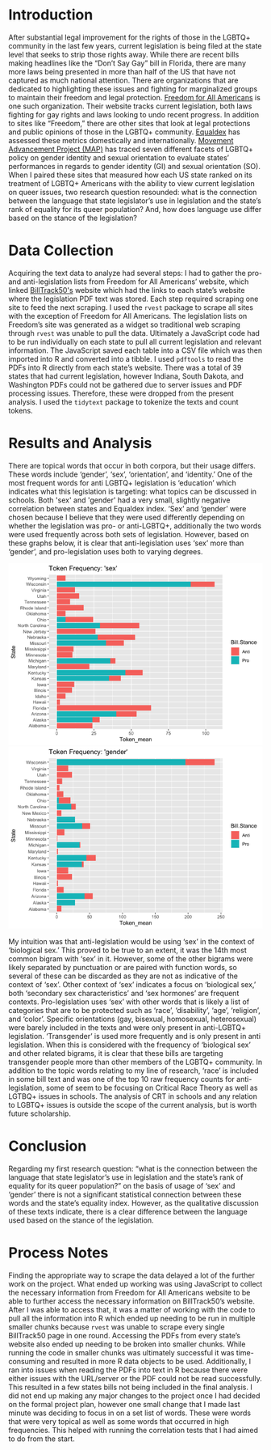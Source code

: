 # Introduction
  After substantial legal improvement for the rights of those in the LGBTQ+ community in the last few years, current legislation is being filed at the state level that seeks to strip those rights away. While there are recent bills making headlines like the “Don’t Say Gay” bill in Florida, there are many more laws being presented in more than half of the US that have not captured as much national attention. There are organizations that are dedicated to highlighting these issues and fighting for marginalized groups to maintain their freedom and legal protection. [Freedom for All Americans](https://freedomforallamericans.org/legislative-tracker/) is one such organization. Their website tracks current legislation, both laws fighting for gay rights and laws looking to undo recent progress. In addition to sites like “Freedom,” there are other sites that look at legal protections and public opinions of those in the LGBTQ+ community. [Equaldex](https://www.equaldex.com/equality-index) has assessed these metrics domestically and internationally. [Movement Advancement Project (MAP)](https://www.lgbtmap.org/equality-maps) has traced seven different facets of LGBTQ+ policy on gender identity and sexual orientation to evaluate states’ performances in regards to gender identity (GI) and sexual orientation (SO). When I paired these sites that measured how each US state ranked on its treatment of LGBTQ+ Americans with the ability to view current legislation on queer issues, two research question resounded: what is the connection between the language that state legislator’s use in legislation and the state’s rank of equality for its queer population? And, how does language use differ based on the stance of the legislation? 

# Data Collection
  Acquiring the text data to analyze had several steps: I had to gather the pro- and anti-legislation lists from Freedom for All Americans’ website, which linked [BillTrack50's](https://www.billtrack50.com/) website which had the links to each state’s website where the legislation PDF text was stored. Each step required scraping one site to feed the next scraping. I used the `rvest` package to scrape all sites with the exception of Freedom for All Americans. The legislation lists on Freedom’s site was generated as a widget so traditional web scraping through `rvest` was unable to pull the data. Ultimately a JavaScript code had to be run individually on each state to pull all current legislation and relevant information. The JavaScript saved each table into a CSV file which was then imported into R and converted into a tibble. I used `pdftools` to read the PDFs into R directly from each state’s website. There was a total of 39 states that had current legislation, however Indiana, South Dakota, and Washington PDFs could not be gathered due to server issues and PDF processing issues. Therefore, these were dropped from the present analysis. I used the `tidytext` package to tokenize the texts and count tokens.

# Results and Analysis
  There are topical words that occur in both corpora, but their usage differs. These words include ‘gender’, ‘sex’, ‘orientation’, and ‘identity.’ One of the most frequent words for anti LGBTQ+ legislation is ‘education’ which indicates what this legislation is targeting: what topics can be discussed in schools. 
  Both 'sex' and 'gender' had a very small, slightly negative correlation between states and Equaldex index. ‘Sex’ and ‘gender’ were chosen because I believe that they were used differently depending on whether the legislation was pro- or anti-LGBTQ+, additionally the two words were used frequently across both sets of legislation. However, based on these graphs below, it is clear that anti-legislation uses ‘sex’ more than ‘gender’, and pro-legislation uses both to varying degrees. 

![](/data_visualization/unigram-plot-sex-1.png)
![](/data_visualization/unigram-plot-gender-1.png)

My intuition was that anti-legislation would be using ‘sex’ in the context of ‘biological sex.’ This proved to be true to an extent, it was the 14th most common bigram with ‘sex’ in it. However, some of the other bigrams were likely separated by punctuation or are paired with function words, so several of these can be discarded as they are not as indicative of the context of ‘sex’. Other context of ‘sex’ indicates a focus on ‘biological sex,’ both ‘secondary sex characteristics’ and ‘sex hormones’ are frequent contexts. Pro-legislation uses ‘sex’ with other words that is likely a list of categories that are to be protected such as ‘race’, ‘disability’, ‘age’, ‘religion’, and ‘color’.
	Specific orientations (gay, bisexual, homosexual, heterosexual) were barely included in the texts and were only present in anti-LGBTQ+ legislation. ‘Transgender’ is used more frequently and is only present in anti legislation. When this is considered with the frequency of ‘biological sex’ and other related bigrams, it is clear that these bills are targeting transgender people more than other members of the LGBTQ+ community.
  In addition to the topic words relating to my line of research, ‘race’ is included in some bill text and was one of the top 10 raw frequency counts for anti-legislation, some of seem to be focusing on Critical Race Theory as well as LGTBQ+ issues in schools. The analysis of CRT in schools and any relation to LGBTQ+ issues is outside the scope of the current analysis, but is worth future scholarship.

# Conclusion
  Regarding my first research question: “what is the connection between the language that state legislator’s use in legislation and the state’s rank of equality for its queer population?” on the basis of usage of ‘sex’ and ‘gender’ there is not a significant statistical connection between these words and the state’s equality index. However, as the qualitative discussion of these texts indicate, there is a clear difference between the language used based on the stance of the legislation. 

# Process Notes
  Finding the appropriate way to scrape the data delayed a lot of the further work on the project. What ended up working was using JavaScript to collect the necessary information from Freedom for All Americans website to be able to further access the necessary information on BillTrack50’s website. After I was able to access that, it was a matter of working with the code to pull all the information into R which ended up needing to be run in multiple smaller chunks because `rvest` was unable to scrape every single BillTrack50 page in one round. Accessing the PDFs from every state’s website also ended up needing to be broken into smaller chunks. While running the code in smaller chunks was ultimately successful it was time-consuming and resulted in more R data objects to be used. Additionally, I ran into issues when reading the PDFs into text in R because there were either issues with the URL/server or the PDF could not be read successfully. This resulted in a few states bills not being included in the final analysis. I did not end up making any major changes to the project once I had decided on the formal project plan, however one small change that I made last minute was deciding to focus in on a set list of words. These were words that were very topical as well as some words that occurred in high frequencies. This helped with running the correlation tests that I had aimed to do from the start.
